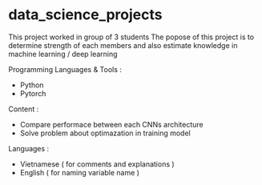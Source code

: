 # data_science_projects
This project worked in group of 3 students 
The popose of this project is to determine strength of each members and also estimate knowledge in machine learning / deep learning 

Programming Languages & Tools :
- Python
- Pytorch

Content :
- Compare performace between each CNNs architecture
- Solve problem about optimazation in training model 

Languages :
- Vietnamese ( for comments and explanations )
- English ( for naming variable name )
